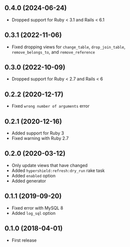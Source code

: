 ## 0.4.0 (2024-06-24)

- Dropped support for Ruby < 3.1 and Rails < 6.1

## 0.3.1 (2022-11-06)

- Fixed dropping views for `change_table`, `drop_join_table`, `remove_belongs_to`, and `remove_reference`

## 0.3.0 (2022-10-09)

- Dropped support for Ruby < 2.7 and Rails < 6

## 0.2.2 (2020-12-17)

- Fixed `wrong number of arguments` error

## 0.2.1 (2020-12-16)

- Added support for Ruby 3
- Fixed warning with Ruby 2.7

## 0.2.0 (2020-03-12)

- Only update views that have changed
- Added `hypershield:refresh:dry_run` rake task
- Added `enabled` option
- Added generator

## 0.1.1 (2019-09-20)

- Fixed error with MySQL 8
- Added `log_sql` option

## 0.1.0 (2018-04-01)

- First release
